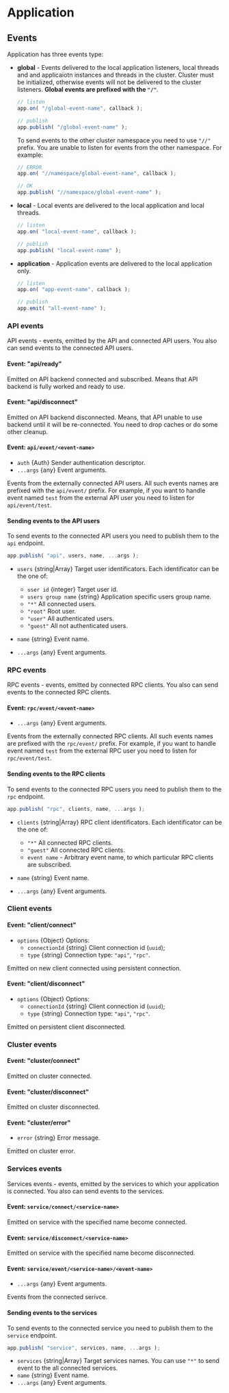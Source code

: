 # Application

## Events

Application has three events type:

-   **global** - Events delivered to the local application listeners, local threads and and applicaiotn instances and threads in the cluster. Cluster must be initialized, otherwise events will not be delivered to the cluster listeners. **Global events are prefixed with the `"/"`**.

    ```javascript
    // listen
    app.on( "/global-event-name", callback );

    // publish
    app.publish( "/global-event-name" );
    ```

    To send events to the other cluster namespace you need to use `"//"` prefix. You are unable to listen for events from the other namespace. For example:

    ```javascript
    // ERROR
    app.on( "//namespace/global-event-name", callback );

    // OK
    app.publish( "//namespace/global-event-name" );
    ```

-   **local** - Local events are delivered to the local application and local threads.

    ```javascript
    // listen
    app.on( "local-event-name", callback );

    // publish
    app.publish( "local-event-name" );
    ```

-   **application** - Application events are delivered to the local application only.

    ```javascript
    // listen
    app.on( "app-event-name", callback );

    // publish
    app.emit( "all-event-name" );
    ```

### API events

API events - events, emitted by the API and connected API users. You also can send events to the connected API users.

#### Event: "api/ready"

Emitted on API backend connected and subscribed. Means that API backend is fully worked and ready to use.

#### Event: "api/disconnect"

Emitted on API backend disconnected. Means, that API unable to use backend until it will be re-connected. You need to drop caches or do some other cleanup.

#### Event: `api/event/<event-name>`

-   `auth` {Auth} Sender authentication descriptor.
-   `...args` {any} Event arguments.

Events from the externally connected API users. All such events names are prefixed with the `api/event/` prefix. For example, if you want to handle event named `test` from the external API user you need to listen for `api/event/test`.

#### Sending events to the API users

To send events to the connected API users you need to publish them to the `api` endpoint.

```javascript
app.publish( "api", users, name, ...args );
```

-   `users` {string|Array} Target user identificators. Each identificator can be the one of:

    -   `user id` {integer} Target user id.
    -   `users group name` {string} Application specific users group name.
    -   `"*"` All connected users.
    -   `"root"` Root user.
    -   `"user"` All authenticated users.
    -   `"guest"` All not authenticated users.

-   `name` {string} Event name.

-   `...args` {any} Event arguments.

### RPC events

RPC events - events, emitted by connected RPC clients. You also can send events to the connected RPC clients.

#### Event: `rpc/event/<event-name>`

-   `...args` {any} Event arguments.

Events from the externally connected RPC clients. All such events names are prefixed with the `rpc/event/` prefix. For example, if you want to handle event named `test` from the external RPC user you need to listen for `rpc/event/test`.

#### Sending events to the RPC clients

To send events to the connected RPC users you need to publish them to the `rpc` endpoint.

```javascript
app.publish( "rpc", clients, name, ...args );
```

-   `clients` {string|Array} RPC client identificators. Each identificator can be the one of:

    -   `"*"` All connected RPC clients.
    -   `"guest"` All connected RPC clients.
    -   `event name` - Arbitrary event name, to which particular RPC clients are subscribed.

-   `name` {string} Event name.

-   `...args` {any} Event arguments.

### Client events

#### Event: "client/connect"

-   `options` {Object} Options:
    -   `connectionId` {string} Client connection id (`uuid`);
    -   `type` {string} Connection type: `"api"`, `"rpc"`.

Emitted on new client connected using persistent connection.

#### Event: "client/disconnect"

-   `options` {Object} Options:
    -   `connectionId` {string} Client connection id (`uuid`);
    -   `type` {string} Connection type: `"api"`, `"rpc"`.

Emitted on persistent client disconnected.

### Cluster events

#### Event: "cluster/connect"

Emitted on cluster connected.

#### Event: "cluster/disconnect"

Emitted on cluster disconnected.

#### Event: "cluster/error"

-   `error` {string} Error message.

Emitted on cluster error.

### Services events

Services events - events, emitted by the services to which your application is connected. You also can send events to the services.

#### Event: `service/connect/<service-name>`

Emitted on service with the specified name become connected.

#### Event: `service/disconnect/<service-name>`

Emitted on service with the specified name become disconnected.

#### Event: `service/event/<service-name>/<event-name>`

-   `...args` {any} Event arguments.

Events from the connected serivce.

#### Sending events to the services

To send events to the connected service you need to publish them to the `service` endpoint.

```javascript
app.publish( "service", services, name, ...args );
```

-   `services` {string|Array} Target services names. You can use `"*"` to send event to the all connected services.
-   `name` {string} Event name.
-   `...args` {any} Event arguments.
